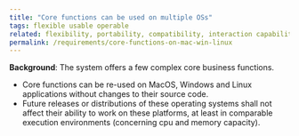 ```yaml
---
title: "Core functions can be used on multiple OSs"
tags: flexible usable operable
related: flexibility, portability, compatibility, interaction capability
permalink: /requirements/core-functions-on-mac-win-linux
---
```


<div class="quality-requirement" markdown="1">

**Background**: The system offers a few complex core business functions.

* Core functions can be re-used on MacOS, Windows and Linux applications without changes to their source code.
* Future releases or distributions of these operating systems shall not affect their ability to work on these platforms, at least in comparable execution environments (concerning cpu and memory capacity).

</div><br>



